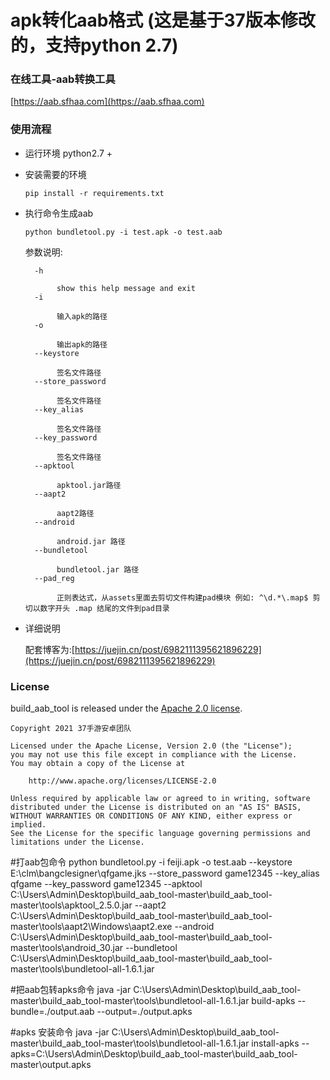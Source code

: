 # apk转化aab格式  (这是基于37版本修改的，支持python 2.7)

### 在线工具-aab转换工具

[https://aab.sfhaa.com](https://aab.sfhaa.com)

### 使用流程

* 运行环境 python2.7 +

* 安装需要的环境

    ```shell
    pip install -r requirements.txt
    ```

* 执行命令生成aab

    ```shell
    python bundletool.py -i test.apk -o test.aab
    ```

  参数说明:
    ```
      -h 
    
    ​		show this help message and exit
      -i 
    
    ​		输入apk的路径
      -o 
    
    ​		输出apk的路径
      --keystore 
    
    ​		签名文件路径
      --store_password 
    
    ​		签名文件路径
      --key_alias 
    
    ​		签名文件路径
      --key_password 
    
    ​		签名文件路径
      --apktool 
    
    ​		apktool.jar路径
      --aapt2 
    
    ​		aapt2路径
      --android 
    
    ​		android.jar 路径
      --bundletool 
    
    ​		bundletool.jar 路径
      --pad_reg 
    
    ​		正则表达式，从assets里面去剪切文件构建pad模块 例如: ^\d.*\.map$ 剪切以数字开头 .map 结尾的文件到pad目录
  ```


* 详细说明

  配套博客为:[https://juejin.cn/post/6982111395621896229](https://juejin.cn/post/6982111395621896229)

### License

build_aab_tool is released under the [Apache 2.0 license](LICENSE).

```
Copyright 2021 37手游安卓团队

Licensed under the Apache License, Version 2.0 (the "License");
you may not use this file except in compliance with the License.
You may obtain a copy of the License at

    http://www.apache.org/licenses/LICENSE-2.0

Unless required by applicable law or agreed to in writing, software
distributed under the License is distributed on an "AS IS" BASIS,
WITHOUT WARRANTIES OR CONDITIONS OF ANY KIND, either express or implied.
See the License for the specific language governing permissions and
limitations under the License.
```


#打aab包命令
python bundletool.py -i feiji.apk -o test.aab --keystore E:\clm\bangclesigner\qfgame.jks --store_password game12345 --key_alias qfgame --key_password game12345 --apktool C:\Users\Admin\Desktop\build_aab_tool-master\build_aab_tool-master\tools\apktool_2.5.0.jar --aapt2 C:\Users\Admin\Desktop\build_aab_tool-master\build_aab_tool-master\tools\aapt2\Windows\aapt2.exe --android C:\Users\Admin\Desktop\build_aab_tool-master\build_aab_tool-master\tools\android_30.jar --bundletool C:\Users\Admin\Desktop\build_aab_tool-master\build_aab_tool-master\tools\bundletool-all-1.6.1.jar

#把aab包转apks命令
java -jar C:\Users\Admin\Desktop\build_aab_tool-master\build_aab_tool-master\tools\bundletool-all-1.6.1.jar build-apks --bundle=./output.aab --output=./output.apks

#apks 安装命令
java -jar C:\Users\Admin\Desktop\build_aab_tool-master\build_aab_tool-master\tools\bundletool-all-1.6.1.jar install-apks --apks=C:\Users\Admin\Desktop\build_aab_tool-master\build_aab_tool-master\output.apks
